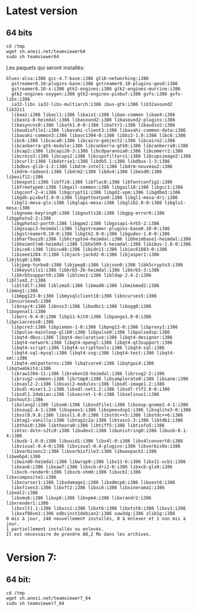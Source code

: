 Latest version
==============
64 bits
-------
    cd /tmp
    wget sh.anezi.net/teamviewer64
    sudo sh teamviewer64

Les paquets qui seront installés:

    bluez-alsa:i386 gcc-4.7-base:i386 glib-networking:i386
      gstreamer0.10-plugins-base:i386 gstreamer0.10-plugins-good:i386
      gstreamer0.10-x:i386 gtk2-engines:i386 gtk2-engines-murrine:i386
      gtk2-engines-oxygen:i386 gtk2-engines-pixbuf:i386 gvfs:i386 gvfs-libs:i386
      ia32-libs ia32-libs-multiarch:i386 ibus-gtk:i386 lib32asound2 lib32z1
      libaa1:i386 libacl1:i386 libaio1:i386 libao-common libao4:i386
      libasn1-8-heimdal:i386 libasound2:i386 libasound2-plugins:i386
      libasyncns0:i386 libatk1.0-0:i386 libattr1:i386 libaudio2:i386
      libaudiofile1:i386 libavahi-client3:i386 libavahi-common-data:i386
      libavahi-common3:i386 libavc1394-0:i386 libbz2-1.0:i386 libc6:i386
      libc6-i386 libcaca0:i386 libcairo-gobject2:i386 libcairo2:i386
      libcanberra-gtk-module:i386 libcanberra-gtk0:i386 libcanberra0:i386
      libcap2:i386 libcapi20-3:i386 libcdparanoia0:i386 libcomerr2:i386
      libcroco3:i386 libcups2:i386 libcupsfilters1:i386 libcupsimage2:i386
      libcurl3:i386 libdatrie1:i386 libdb5.1:i386 libdbus-1-3:i386
      libdbus-glib-1-2:i386 libdrm-intel1:i386 libdrm-nouveau2:i386
      libdrm-radeon1:i386 libdrm2:i386 libdv4:i386 libesd0:i386 libexif12:i386
      libexpat1:i386 libffi6:i386 libflac8:i386 libfontconfig1:i386
      libfreetype6:i386 libgail-common:i386 libgail18:i386 libgcc1:i386
      libgconf-2-4:i386 libgcrypt11:i386 libgd2-xpm:i386 libgdbm3:i386
      libgdk-pixbuf2.0-0:i386 libgettextpo0:i386 libgl1-mesa-dri:i386
      libgl1-mesa-glx:i386 libglapi-mesa:i386 libglib2.0-0:i386 libglu1-mesa:i386
      libgnome-keyring0:i386 libgnutls26:i386 libgpg-error0:i386 libgphoto2-2:i386
      libgphoto2-port0:i386 libgpm2:i386 libgssapi-krb5-2:i386
      libgssapi3-heimdal:i386 libgstreamer-plugins-base0.10-0:i386
      libgstreamer0.10-0:i386 libgtk2.0-0:i386 libgudev-1.0-0:i386
      libharfbuzz0:i386 libhcrypto4-heimdal:i386 libheimbase1-heimdal:i386
      libheimntlm0-heimdal:i386 libhx509-5-heimdal:i386 libibus-1.0-0:i386
      libice6:i386 libicu48:i386 libidn11:i386 libiec61883-0:i386
      libieee1284-3:i386 libjack-jackd2-0:i386 libjasper1:i386 libjbig0:i386
      libjpeg-turbo8:i386 libjpeg8:i386 libjson0:i386 libk5crypto3:i386
      libkeyutils1:i386 libkrb5-26-heimdal:i386 libkrb5-3:i386
      libkrb5support0:i386 liblcms1:i386 libldap-2.4-2:i386 libllvm3.2:i386
      libltdl7:i386 liblzma5:i386 libmad0:i386 libmikmod2:i386 libmng1:i386
      libmpg123-0:i386 libmysqlclient18:i386 libncurses5:i386 libncursesw5:i386
      libnspr4:i386 libnss3:i386 libodbc1:i386 libogg0:i386 libopenal1:i386
      liborc-0.4-0:i386 libp11-kit0:i386 libpango1.0-0:i386 libpciaccess0:i386
      libpcre3:i386 libpixman-1-0:i386 libpng12-0:i386 libproxy1:i386
      libpulse-mainloop-glib0:i386 libpulse0:i386 libpulsedsp:i386
      libqt4-dbus:i386 libqt4-declarative:i386 libqt4-designer:i386
      libqt4-network:i386 libqt4-opengl:i386 libqt4-qt3support:i386
      libqt4-script:i386 libqt4-scripttools:i386 libqt4-sql:i386
      libqt4-sql-mysql:i386 libqt4-svg:i386 libqt4-test:i386 libqt4-xml:i386
      libqt4-xmlpatterns:i386 libqtcore4:i386 libqtgui4:i386 libqtwebkit4:i386
      libraw1394-11:i386 libroken18-heimdal:i386 librsvg2-2:i386
      librsvg2-common:i386 librtmp0:i386 libsamplerate0:i386 libsane:i386
      libsasl2-2:i386 libsasl2-modules:i386 libsdl-image1.2:i386
      libsdl-mixer1.2:i386 libsdl-net1.2:i386 libsdl-ttf2.0-0:i386
      libsdl1.2debian:i386 libsecret-1-0:i386 libselinux1:i386 libshout3:i386
      libslang2:i386 libsm6:i386 libsndfile1:i386 libsoup-gnome2.4-1:i386
      libsoup2.4-1:i386 libspeex1:i386 libspeexdsp1:i386 libsqlite3-0:i386
      libssl0.9.8:i386 libssl1.0.0:i386 libstdc++5:i386 libstdc++6:i386
      libtag1-vanilla:i386 libtag1c2a:i386 libtasn1-3:i386 libtdb1:i386
      libthai0:i386 libtheora0:i386 libtiff5:i386 libtinfo5:i386
      libtxc-dxtn-s2tc0:i386 libudev1:i386 libunistring0:i386 libusb-0.1-4:i386
      libusb-1.0-0:i386 libuuid1:i386 libv4l-0:i386 libv4lconvert0:i386
      libvisual-0.4-0:i386 libvisual-0.4-plugins:i386 libvorbis0a:i386
      libvorbisenc2:i386 libvorbisfile3:i386 libwavpack1:i386 libwebp4:i386
      libwind0-heimdal:i386 libwrap0:i386 libx11-6:i386 libx11-xcb1:i386
      libxau6:i386 libxaw7:i386 libxcb-dri2-0:i386 libxcb-glx0:i386
      libxcb-render0:i386 libxcb-shm0:i386 libxcb1:i386 libxcomposite1:i386
      libxcursor1:i386 libxdamage1:i386 libxdmcp6:i386 libxext6:i386
      libxfixes3:i386 libxft2:i386 libxi6:i386 libxinerama1:i386 libxml2:i386
      libxmu6:i386 libxp6:i386 libxpm4:i386 libxrandr2:i386 libxrender1:i386
      libxslt1.1:i386 libxss1:i386 libxt6:i386 libxtst6:i386 libxv1:i386
      libxxf86vm1:i386 odbcinst1debian2:i386 xaw3dg:i386 zlib1g:i386
    0 mis à jour, 248 nouvellement installés, 0 à enlever et 1 non mis à jour.
    1 partiellement installés ou enlevés.
    Il est nécessaire de prendre 88,2 Mo dans les archives.

Version 7:
==========
64 bit:
-------
    cd /tmp
    wget sh.anezi.net/teamviewer7_64
    sudo sh teamviewer7_64
